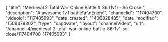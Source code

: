 {
    "title": "Medieval 2 Total War Online Battle # 86 (1v1) - So Close!",
    "description": "A awesome 1v1 battle!\n\nEnjoy!",
    "channelid": "117404700",
    "videoid": "117405993",
    "date_created": "1406828485",
    "date_modified": "1506478302",
    "type": "captivate",
    "layout": "channelVideo",
    "url": "\/channel-4\/medieval-2-total-war-online-battle-86-1v1-so-close\/117404700-117405993"
}
